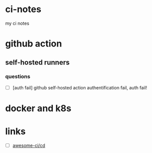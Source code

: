 # ci-notes
my ci notes
# github action
## self-hosted runners
### questions
- [ ] [auth fail] github self-hosted action authentification fail, auth fail!
# docker and k8s
# links
- [ ] [awesome-ci/cd](https://github.com/myugan/awesome-cicd-security)

